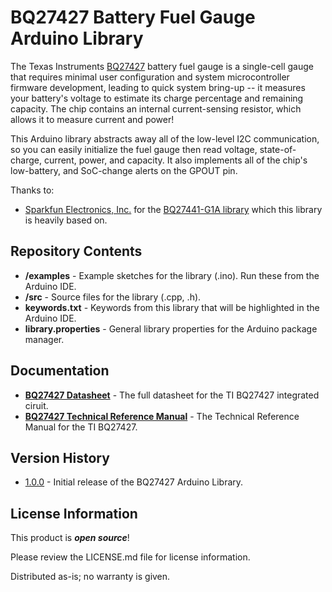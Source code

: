 BQ27427 Battery Fuel Gauge Arduino Library
==========================================

The Texas Instruments [BQ27427](https://www.ti.com/product/BQ27427) battery fuel gauge is a single-cell gauge that requires minimal user configuration and system microcontroller firmware development, leading to quick system bring-up -- it measures your battery's voltage to estimate its charge percentage and remaining capacity. The chip contains an internal current-sensing resistor, which allows it to measure current and power!

This Arduino library abstracts away all of the low-level I2C communication, so you can easily initialize the fuel gauge then read voltage, state-of-charge, current, power, and capacity. It also implements all of the chip's low-battery, and SoC-change alerts on the GPOUT pin.

Thanks to:

* [Sparkfun Electronics, Inc.](https://github.com/sparkfun) for the [BQ27441-G1A library](https://github.com/sparkfun/SparkFun_BQ27441_Arduino_Library) which this library is heavily based on.

Repository Contents
-------------------

* **/examples** - Example sketches for the library (.ino). Run these from the Arduino IDE. 
* **/src** - Source files for the library (.cpp, .h).
* **keywords.txt** - Keywords from this library that will be highlighted in the Arduino IDE. 
* **library.properties** - General library properties for the Arduino package manager. 

Documentation
--------------

* **[BQ27427 Datasheet](https://www.ti.com/lit/ds/symlink/bq27427.pdf)** - The full datasheet for the TI BQ27427 integrated ciruit.
* **[BQ27427 Technical Reference Manual](https://www.ti.com/lit/ug/sluucd5/sluucd5.pdf)** - The Technical Reference Manual for the TI BQ27427.


Version History
---------------

* [1.0.0](https://github.com/edreanernst/BQ27427_Arduino_Library/releases/tag/1.0.0) - Initial release of the BQ27427 Arduino Library.

License Information
-------------------

This product is _**open source**_! 

Please review the LICENSE.md file for license information. 

Distributed as-is; no warranty is given.
